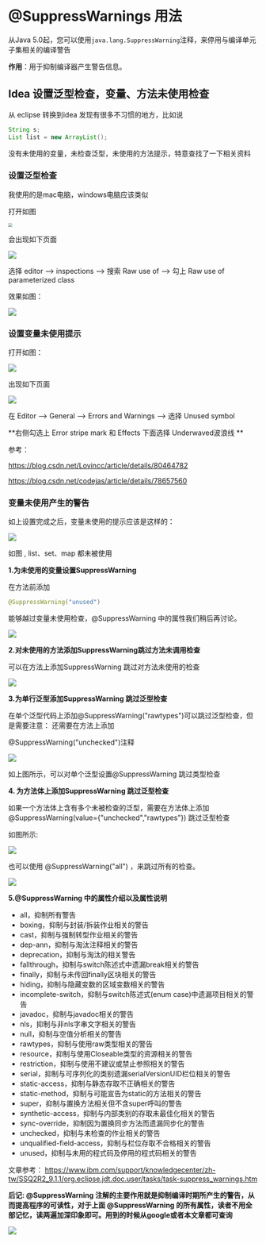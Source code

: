 # @SuppressWarnings 用法

从Java 5.0起，您可以使用`java.lang.SuppressWarning`注释，来停用与编译单元子集相关的编译警告

**作用**：用于抑制编译器产生警告信息。

## Idea 设置泛型检查，变量、方法未使用检查

从 eclipse 转换到idea 发现有很多不习惯的地方，比如说

```java
String s;
List list = new ArrayList();
```

没有未使用的变量，未检查泛型，未使用的方法提示，特意查找了一下相关资料

### 设置泛型检查

我使用的是mac电脑，windows电脑应该类似

打开如图

<img src="https://img2018.cnblogs.com/blog/1515111/201905/1515111-20190524094526617-1947420796.png" style="zoom:50%;" />



会出现如下页面

![](https://img2018.cnblogs.com/blog/1515111/201905/1515111-20190524094538295-5183882.png)


选择 editor —> inspections —> 搜索 Raw use of —> 勾上 Raw use of parameterized class 

效果如图：

![](https://img2018.cnblogs.com/blog/1515111/201905/1515111-20190524094552217-118862948.png)




### 设置变量未使用提示

打开如图：

![](https://img2018.cnblogs.com/blog/1515111/201905/1515111-20190524094610050-1776063553.png)




出现如下页面

![](https://img2018.cnblogs.com/blog/1515111/201905/1515111-20190524094627149-978880464.png)


在 Editor —> General —> Errors and Warnings —> 选择 Unused symbol

**右侧勾选上 Error stripe mark 和 Effects 下面选择 Underwaved波浪线 **



参考：

https://blog.csdn.net/Lovincc/article/details/80464782

https://blog.csdn.net/codejas/article/details/78657560





### 变量未使用产生的警告

如上设置完成之后，变量未使用的提示应该是这样的：

![](https://img2018.cnblogs.com/blog/1515111/201905/1515111-20190524094640934-1249300912.png)


如图 , list、set、map 都未被使用

**1.为未使用的变量设置SuppressWarning**

在方法前添加

```java
@SuppressWarning("unused")
```

能够越过变量未使用检查，@SuppressWarning 中的属性我们稍后再讨论。

![](https://img2018.cnblogs.com/blog/1515111/201905/1515111-20190524094652617-1298721161.png)




**2.对未使用的方法添加SuppressWarning跳过方法未调用检查**

可以在方法上添加SuppressWarning 跳过对方法未使用的检查

![](https://img2018.cnblogs.com/blog/1515111/201905/1515111-20190524094714603-2111570837.png)






 **3.为单行泛型添加SuppressWarning 跳过泛型检查**

在单个泛型代码上添加@SuppressWarning("rawtypes")可以跳过泛型检查，但是需要注意： 还需要在方法上添加

@SuppressWarning("unchecked")注释

![](https://img2018.cnblogs.com/blog/1515111/201905/1515111-20190524094734126-899848575.png)


如上图所示，可以对单个泛型设置@SuppressWarning 跳过类型检查



**4. 为方法体上添加SuppressWarning 跳过泛型检查**

如果一个方法体上含有多个未被检查的泛型，需要在方法体上添加@SuppressWarning(value={"unchecked","rawtypes"}) 跳过泛型检查

如图所示:

![](https://img2018.cnblogs.com/blog/1515111/201905/1515111-20190524094750433-1900989670.png)


也可以使用 @SuppressWarning("all") ，来跳过所有的检查。

![](https://img2018.cnblogs.com/blog/1515111/201905/1515111-20190524094801478-1176973868.png)




**5.@SuppressWarning 中的属性介绍以及属性说明**

- all，抑制所有警告
- boxing，抑制与封装/拆装作业相关的警告
- cast，抑制与强制转型作业相关的警告
- dep-ann，抑制与淘汰注释相关的警告
- deprecation，抑制与淘汰的相关警告
- fallthrough，抑制与switch陈述式中遗漏break相关的警告
- finally，抑制与未传回finally区块相关的警告
- hiding，抑制与隐藏变数的区域变数相关的警告
- incomplete-switch，抑制与switch陈述式(enum case)中遗漏项目相关的警告
- javadoc，抑制与javadoc相关的警告
- nls，抑制与非nls字串文字相关的警告
- null，抑制与空值分析相关的警告
- rawtypes，抑制与使用raw类型相关的警告
- resource，抑制与使用Closeable类型的资源相关的警告
- restriction，抑制与使用不建议或禁止参照相关的警告
- serial，抑制与可序列化的类别遗漏serialVersionUID栏位相关的警告
- static-access，抑制与静态存取不正确相关的警告
- static-method，抑制与可能宣告为static的方法相关的警告
- super，抑制与置换方法相关但不含super呼叫的警告
- synthetic-access，抑制与内部类别的存取未最佳化相关的警告
- sync-override，抑制因为置换同步方法而遗漏同步化的警告
- unchecked，抑制与未检查的作业相关的警告
- unqualified-field-access，抑制与栏位存取不合格相关的警告
- unused，抑制与未用的程式码及停用的程式码相关的警告



文章参考： https://www.ibm.com/support/knowledgecenter/zh-tw/SSQ2R2_9.1.1/org.eclipse.jdt.doc.user/tasks/task-suppress_warnings.htm 



**后记: @SuppressWarning 注解的主要作用就是抑制编译时期所产生的警告，从而提高程序的可读性，对于上面 @SuppressWarning 的所有属性，读者不用全部记忆，读两遍加深印象即可。用到的时候从google或者本文章都可查询**

![](https://img2020.cnblogs.com/blog/1515111/202006/1515111-20200603165518324-2057242740.png)